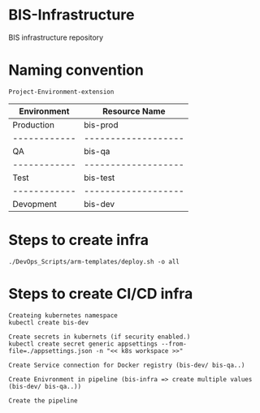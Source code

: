 # BIS-Infrastructure
BIS infrastructure repository

# Naming convention
```
Project-Environment-extension
```

Environment | Resource Name     |
------------|-------------------|
Production  | bis-prod          |
------------|-------------------|
QA          | bis-qa            |
------------|-------------------|
Test        | bis-test          |
------------|-------------------|
Devopment   | bis-dev           |

# Steps to create infra
```
./DevOps_Scripts/arm-templates/deploy.sh -o all
```

# Steps to create CI/CD infra
```
Createing kubernetes namespace
kubectl create bis-dev

Create secrets in kubernets (if security enabled.)
kubectl create secret generic appsettings --from-file=./appsettings.json -n "<< k8s workspace >>"

Create Service connection for Docker registry (bis-dev/ bis-qa..)

Create Enivronment in pipeline (bis-infra => create multiple values (bis-dev/ bis-qa..))

Create the pipeline
```